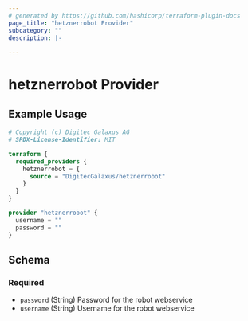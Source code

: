 ```yaml
---
# generated by https://github.com/hashicorp/terraform-plugin-docs
page_title: "hetznerrobot Provider"
subcategory: ""
description: |-
  
---
```


# hetznerrobot Provider



## Example Usage

```terraform
# Copyright (c) Digitec Galaxus AG
# SPDX-License-Identifier: MIT

terraform {
  required_providers {
    hetznerrobot = {
      source = "DigitecGalaxus/hetznerrobot"
    }
  }
}

provider "hetznerrobot" {
  username = ""
  password = ""
}
```

<!-- schema generated by tfplugindocs -->
## Schema

### Required

- `password` (String) Password for the robot webservice
- `username` (String) Username for the robot webservice
